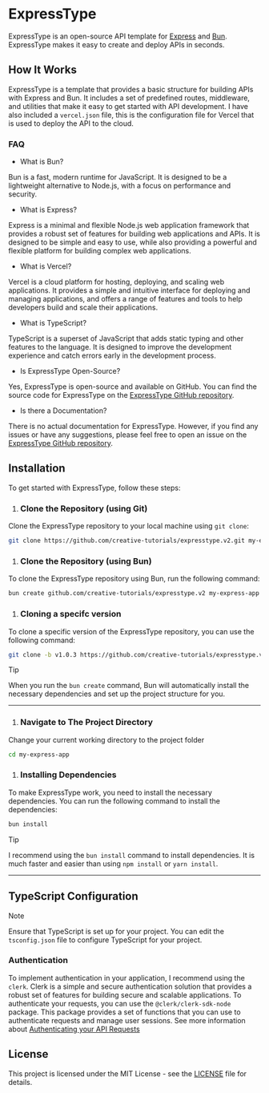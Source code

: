 # ExpressType

ExpressType is an open-source API template for [Express](https://expressjs.com/) and [Bun](https://bun.sh). ExpressType makes it easy to create and deploy APIs in seconds.

## How It Works

ExpressType is a template that provides a basic structure for building APIs with Express and Bun. It includes a set of predefined routes, middleware, and utilities that make it easy to get started with API development. I have also included a `vercel.json` file, this is the configuration file for Vercel that is used to deploy the API to the cloud.

### FAQ

- What is Bun?

Bun is a fast, modern runtime for JavaScript. It is designed to be a lightweight alternative to Node.js, with a focus on performance and security.

- What is Express?

Express is a minimal and flexible Node.js web application framework that provides a robust set of features for building web applications and APIs. It is designed to be simple and easy to use, while also providing a powerful and flexible platform for building complex web applications.

- What is Vercel?

Vercel is a cloud platform for hosting, deploying, and scaling web applications. It provides a simple and intuitive interface for deploying and managing applications, and offers a range of features and tools to help developers build and scale their applications.

- What is TypeScript?

TypeScript is a superset of JavaScript that adds static typing and other features to the language. It is designed to improve the development experience and catch errors early in the development process.

- Is ExpressType Open-Source?

Yes, ExpressType is open-source and available on GitHub. You can find the source code for ExpressType on the [ExpressType GitHub repository](https://github.com/creative-tutorials/expresstype.v2).

- Is there a Documentation?

There is no actual documentation for ExpressType. However, if you find any issues or have any suggestions, please feel free to open an issue on the [ExpressType GitHub repository](https://github.com/creative-tutorials/expresstype.v2).

## Installation

To get started with ExpressType, follow these steps:

1. ### Clone the Repository (using Git)

Clone the ExpressType repository to your local machine using `git clone`:

```bash
git clone https://github.com/creative-tutorials/expresstype.v2.git my-express-app
```

1. ### Clone the Repository (using Bun)

To clone the ExpressType repository using Bun, run the following command:

```bash
bun create github.com/creative-tutorials/expresstype.v2 my-express-app
```

1. ### Cloning a specifc version

To clone a specific version of the ExpressType repository, you can use the following command:

```bash
git clone -b v1.0.3 https://github.com/creative-tutorials/expresstype.v2.git my-express-app
```

> [!TIP]
> When you run the `bun create` command, Bun will automatically install the necessary dependencies and set up the project structure for you.

---

1. ### Navigate to The Project Directory

Change your current working directory to the project folder

```bash
cd my-express-app
```

1. ### Installing Dependencies

To make ExpressType work, you need to install the necessary dependencies. You can run the following command to install the dependencies:

```bash
bun install
```

> [!TIP]  
> I recommend using the `bun install` command to install dependencies. It is much faster and easier than using `npm install` or `yarn install`.

---

## TypeScript Configuration

> [!NOTE]  
> Ensure that TypeScript is set up for your project. You can edit the `tsconfig.json` file to configure TypeScript for your project.

### Authentication

To implement authentication in your application, I recommend using the `clerk`. Clerk is a simple and secure authentication solution that provides a robust set of features for building secure and scalable applications. To authenticate your requests, you can use the `@clerk/clerk-sdk-node` package. This package provides a set of functions that you can use to authenticate requests and manage user sessions. See more information about [Authenticating your API Requests](https://clerk.com/blog/how-to-authenticate-api-requests-with-clerk-express)

## License

This project is licensed under the MIT License - see the [LICENSE](/LICENSE) file for details.
